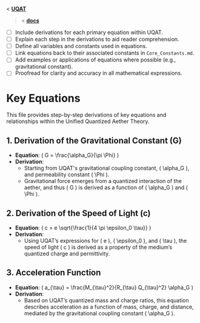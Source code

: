 <  **[UQAT](../../README.md)**
> < **[docs](../Introduction.md)**


<!-- TODO List for Key_Equations.md -->
- [ ] Include derivations for each primary equation within UQAT.
- [ ] Explain each step in the derivations to aid reader comprehension.
- [ ] Define all variables and constants used in equations.
- [ ] Link equations back to their associated constants in `Core_Constants.md`.
- [ ] Add examples or applications of equations where possible (e.g., gravitational constant).
- [ ] Proofread for clarity and accuracy in all mathematical expressions.

# Key Equations

This file provides step-by-step derivations of key equations and relationships within the Unified Quantized Aether Theory.

## 1. Derivation of the Gravitational Constant (G)

- **Equation**: \( G = \frac{\alpha_G}{\pi \Phi} \)
- **Derivation**:
  - Starting from UQAT's gravitational coupling constant, \( \alpha_G \), and permeability constant \( \Phi \).
  - Gravitational force emerges from a quantized interaction of the aether, and thus \( G \) is derived as a function of \( \alpha_G \) and \( \Phi \).

## 2. Derivation of the Speed of Light (c)

- **Equation**: \( c = e \sqrt{\frac{1}{4 \pi \epsilon_0 \tau}} \)
- **Derivation**:
  - Using UQAT’s expressions for \( e \), \( \epsilon_0 \), and \( \tau \), the speed of light \( c \) is derived as a property of the medium’s quantized charge and permittivity.

## 3. Acceleration Function

- **Equation**: \( a_{\tau} = \frac{M_{\tau}^2}{R_{\tau} Q_{\tau}^2} \alpha_G \)
- **Derivation**:
  - Based on UQAT’s quantized mass and charge ratios, this equation describes acceleration as a function of mass, charge, and distance, mediated by the gravitational coupling constant \( \alpha_G \).
